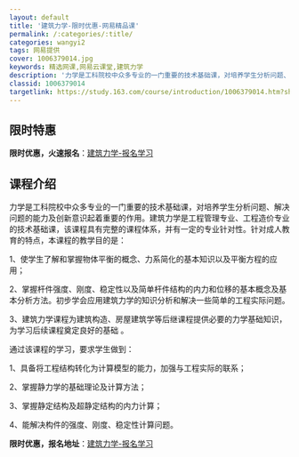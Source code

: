 ```yaml
---
layout: default
title: '建筑力学-限时优惠-网易精品课'
permalink: /:categories/:title/
categories: wangyi2
tags: 网易提供
cover: 1006379014.jpg
keywords: 精选网课,网易云课堂,建筑力学
description: '力学是工科院校中众多专业的一门重要的技术基础课，对培养学生分析问题、解决问题的能力及创新意识起着重要的作用。建筑力学是工'
classid: 1006379014
targetlink: https://study.163.com/course/introduction/1006379014.htm?share=1&shareId=1025206652&utm_campaign=share&utm_medium=iphoneShare&utm_source=&utm_u=1025206652
---
```


## 限时特惠

**限时优惠，火速报名**：[建筑力学-报名学习](https://study.163.com/course/introduction/1006379014.htm?share=1&shareId=1025206652&utm_campaign=share&utm_medium=iphoneShare&utm_source=&utm_u=1025206652)

## 课程介绍

力学是工科院校中众多专业的一门重要的技术基础课，对培养学生分析问题、解决问题的能力及创新意识起着重要的作用。建筑力学是工程管理专业、工程造价专业的技术基础课，该课程具有完整的课程体系，并有一定的专业针对性。针对成人教育的特点，本课程的教学目的是：

1、使学生了解和掌握物体平衡的概念、力系简化的基本知识以及平衡方程的应用；

2、掌握杆件强度、刚度、稳定性以及简单杆件结构的内力和位移的基本概念及基本分析方法。初步学会应用建筑力学的知识分析和解决一些简单的工程实际问题。

3、建筑力学课程为建筑构造、房屋建筑学等后继课程提供必要的力学基础知识，为学习后续课程奠定良好的基础 。

通过该课程的学习，要求学生做到：

1、具备将工程结构转化为计算模型的能力，加强与工程实际的联系；

2、掌握静力学的基础理论及计算方法；

3、掌握静定结构及超静定结构的内力计算；

4、能解决构件的强度、刚度、稳定性计算问题。

**限时优惠，报名地址**：[建筑力学-报名学习](https://study.163.com/course/introduction/1006379014.htm?share=1&shareId=1025206652&utm_campaign=share&utm_medium=iphoneShare&utm_source=&utm_u=1025206652)

